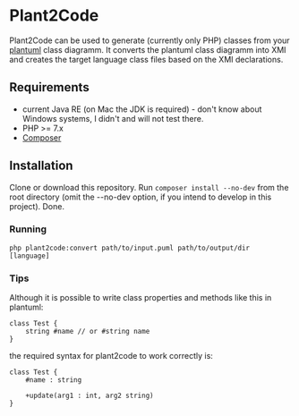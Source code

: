 # Plant2Code

Plant2Code can be used to generate (currently only PHP) classes from your [plantuml](http://plantuml.com/class-diagram) class diagramm. 
It converts the plantuml class diagramm into XMI and creates the target language class files based on the XMI declarations.

## Requirements

* current Java RE (on Mac the JDK is required) - don't know about Windows systems, I didn't and will not test there. 
* PHP >= 7.x
* [Composer](https://getcomposer.org) 

## Installation

Clone or download this repository. Run `composer install --no-dev` from the root directory (omit the --no-dev option, if you intend 
to develop in this project). Done.

### Running

```
php plant2code:convert path/to/input.puml path/to/output/dir [language]
```

### Tips

Although it is possible to write class properties and methods like this in plantuml:
```
class Test {
    string #name // or #string name
}
```
the required syntax for plant2code to work correctly is:
```
class Test {
    #name : string
    
    +update(arg1 : int, arg2 string)
}
```
